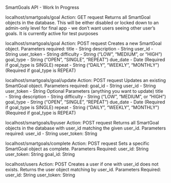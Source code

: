 SmartGoals API - Work In Progress

localhost/smartgoals/goal
Action: GET request
Returns all SmartGoal objects in the database.  This will be either disabled or locked down to an admin-only level for final app - we don’t want users seeing other user’s goals.  It is currently active for test purposes

localhost/smartgoals/goal
Action: POST request
Creates a new SmartGoal object.
Parameters required:
title - String
description - String
user_id - String
user_token - String
difficulty - String (“LOW”, “MEDIUM”, or “HIGH”)
goal_type - String (“OPEN”, “SINGLE”, “REPEAT”)
due_date - Date (Required if goal_type is SINGLE)
repeat - String (“DAILY”, “WEEKLY”, “MONTHLY”) (Required if goal_type is REPEAT)

localhost/smartgoals/goal/update
Action: POST request
Updates an existing SmartGoal object.
Parameters required:
goal_id - String
user_id - String
user_token - String
Optional Parameters (anything you want to update)
title - String
description - String
difficulty - String (“LOW”, “MEDIUM”, or “HIGH”)
goal_type - String (“OPEN”, “SINGLE”, “REPEAT”)
due_date - Date (Required if goal_type is SINGLE)
repeat - String (“DAILY”, “WEEKLY”, “MONTHLY”) (Required if goal_type is REPEAT)

localhost/smartgoals/byuser
Action: POST request
Returns all SmartGoal objects in the database with user_id matching the given user_id.
Parameters required:
user_id - String
user_token: String

localhost/smartgoals/complete
Action: POST request
Sets a specific SmartGoal object as complete.
Parameters Required:
user_id: String
user_token: String
goal_id: String

localhost/users
Action: POST
Creates a user if one with user_id does not exists. Returns the user object matching by user_id.
Parameters Required:
user_id: String
user_token: String
